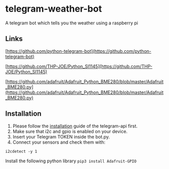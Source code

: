 # telegram-weather-bot
A telegram bot which tells you the weather using a raspberry pi 

## Links
[https://github.com/python-telegram-bot](https://github.com/python-telegram-bot)

[https://github.com/THP-JOE/Python_SI1145](https://github.com/THP-JOE/Python_SI1145)

[https://github.com/adafruit/Adafruit_Python_BME280/blob/master/Adafruit_BME280.py](https://github.com/adafruit/Adafruit_Python_BME280/blob/master/Adafruit_BME280.py)

## Installation
1. Please follow the [installation](https://github.com/python-telegram-bot/python-telegram-bot) guide of the telegram-api first.
2. Make sure that i2c and gpio is enabled on your device.
3. Insert your Telegram TOKEN inside the bot.py. 
4. Connect your sensors and check them with:

```i2cdetect -y 1```

Install the following python library
```pip3 install Adafruit-GPIO```




